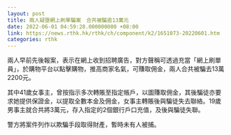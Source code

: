 ```yaml
---
layout: post
title: 兩人疑墮網上刷單騙案　合共被騙逾13萬元
date: 2022-06-01 04:59:28.000000000 +08:00
link: https://news.rthk.hk/rthk/ch/component/k2/1651073-20220601.htm
categories: rthk
---
```


兩人早前先後報案，表示在網上收到招聘廣告，對方聲稱可透過充當「網上刷單員」，於購物平台以點擊購物，推高商家名氣，可賺取佣金，兩人合共被騙去13萬2200元。 

其中41歲女事主，曾按指示多次轉賬至指定帳戶，以圖賺取佣金，其後騙徒亦要求她提供保證金，以提取全數本金及佣金，女事主轉賬後與騙徒失去聯絡。19歲男事主就合共將3萬元，存入指定的2個銀行戶口充值，及後與騙徒失聯。

警方將案件列作以欺騙手段取得財產，暫時未有人被捕。
